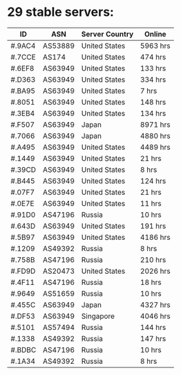 # 29 stable servers:

| ID | ASN | Server Country | Online |
| ------ | ------ | ------ | ------ |
| #.9AC4 | AS53889 | United States | 5963 hrs |
| #.7CCE | AS174 | United States | 474 hrs |
| #.6EF8 | AS63949 | United States | 133 hrs |
| #.D363 | AS63949 | United States | 334 hrs |
| #.BA95 | AS63949 | United States | 7 hrs |
| #.8051 | AS63949 | United States | 148 hrs |
| #.3EB4 | AS63949 | United States | 134 hrs |
| #.F507 | AS63949 | Japan | 8971 hrs |
| #.7066 | AS63949 | Japan | 4880 hrs |
| #.A495 | AS63949 | United States | 4489 hrs |
| #.1449 | AS63949 | United States | 21 hrs |
| #.39CD | AS63949 | United States | 8 hrs |
| #.B445 | AS63949 | United States | 124 hrs |
| #.07F7 | AS63949 | United States | 21 hrs |
| #.0E7E | AS63949 | United States | 11 hrs |
| #.91D0 | AS47196 | Russia | 10 hrs |
| #.643D | AS63949 | United States | 191 hrs |
| #.5B97 | AS63949 | United States | 4186 hrs |
| #.1209 | AS49392 | Russia | 8 hrs |
| #.758B | AS47196 | Russia | 210 hrs |
| #.FD9D | AS20473 | United States | 2026 hrs |
| #.4F11 | AS47196 | Russia | 18 hrs |
| #.9649 | AS51659 | Russia | 10 hrs |
| #.455C | AS63949 | Japan | 4327 hrs |
| #.DF53 | AS63949 | Singapore | 4046 hrs |
| #.5101 | AS57494 | Russia | 144 hrs |
| #.1338 | AS49392 | Russia | 147 hrs |
| #.BDBC | AS47196 | Russia | 10 hrs |
| #.1A34 | AS49392 | Russia | 8 hrs |

